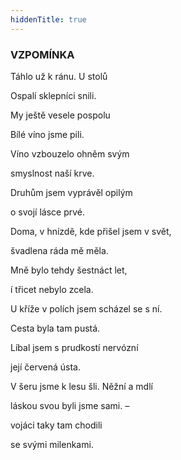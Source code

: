 ```yaml
---
hiddenTitle: true
---
```


### VZPOMÍNKA

Táhlo už k ránu. U stolů 

Ospalí sklepníci snili. 

My ještě vesele pospolu 

Bílé víno jsme pili.

Víno vzbouzelo ohněm svým 

smyslnost naší krve. 

Druhům jsem vyprávěl opilým 

o svojí lásce prvé.

Doma, v hnízdě, kde přišel jsem v svět, 

švadlena ráda mě měla. 

Mně bylo tehdy šestnáct let, 

í třicet nebylo zcela.

U kříže v polích jsem scházel se s ní. 

Cesta byla tam pustá. 

Líbal jsem s prudkostí nervózní 

její červená ústa.

V šeru jsme k lesu šli. Něžní a mdlí 

láskou svou byli jsme sami. – 

vojáci taky tam chodili 

se svými milenkami.
